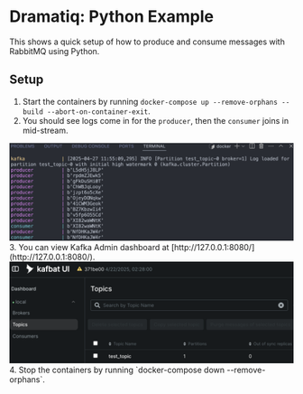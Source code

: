 # Dramatiq: Python Example
This shows a quick setup of how to produce and consume messages with RabbitMQ using Python.

## Setup

1. Start the containers by running `docker-compose up --remove-orphans --build --abort-on-container-exit`.
2. You should see logs come in for the `producer`, then the `consumer` joins in mid-stream.
<img src="images/logs.png">
3. You can view Kafka Admin dashboard at [http://127.0.0.1:8080/](http://127.0.0.1:8080/).
<img src="images/admin.png">
4. Stop the containers by running `docker-compose down --remove-orphans`.
